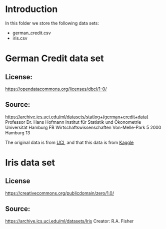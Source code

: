 # Introduction

In this folder we store the following data sets:

- german_credit.csv
- iris.csv

# German Credit data set

## License:
https://opendatacommons.org/licenses/dbcl/1-0/

## Source:
https://archive.ics.uci.edu/ml/datasets/statlog+(german+credit+data)
Professor Dr. Hans Hofmann
Institut für Statistik und Ökonometrie
Universität Hamburg
FB Wirtschaftswissenschaften
Von-Melle-Park 5
2000 Hamburg 13

The original data is from [UCI](https://archive.ics.uci.edu/ml/datasets/statlog+(german+credit+data)), and that this data is from [Kaggle](https://www.kaggle.com/uciml/german-credit)

# Iris data set

## License
https://creativecommons.org/publicdomain/zero/1.0/

## Source:
https://archive.ics.uci.edu/ml/datasets/Iris
Creator:
R.A. Fisher
